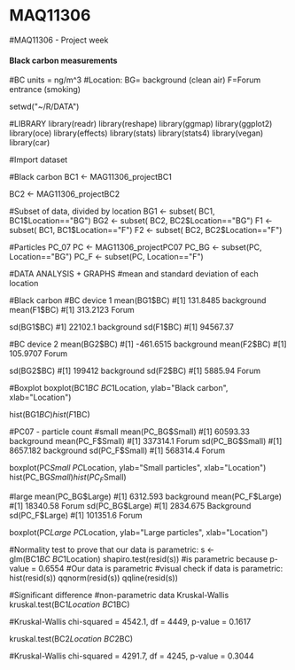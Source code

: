 # MAQ11306
#MAQ11306 - Project week
#### Black carbon measurements
#BC units = ng/m^3
#Location: BG= background (clean air) F=Forum entrance (smoking)
 
setwd("~/R/DATA")

#LIBRARY 
library(readr)
library(reshape)
library(ggmap)
library(ggplot2)
library(oce)
library(effects)
library(stats)
library(stats4)
library(vegan)
library(car)

#Import dataset

#Black carbon 
BC1 <- MAG11306_projectBC1

BC2 <- MAG11306_projectBC2

#Subset of data, divided by location
BG1 <- subset( BC1, BC1$Location=="BG")
BG2 <- subset( BC2, BC2$Location=="BG")
F1 <- subset( BC1, BC1$Location=="F")
F2 <- subset( BC2, BC2$Location=="F")

#Particles PC_07
PC <- MAG11306_projectPC07
PC_BG <- subset(PC, Location=="BG")
PC_F <- subset(PC, Location=="F")


#DATA ANALYSIS + GRAPHS 
#mean and standard deviation of each location 

#Black carbon
#BC device 1
mean(BG1$BC) #[1] 131.8485 background
mean(F1$BC) #[1] 313.2123 Forum

sd(BG1$BC) #1] 22102.1 background
sd(F1$BC) #[1] 94567.37

#BC device 2
mean(BG2$BC) #[1] -461.6515 background
mean(F2$BC) #[1] 105.9707 Forum

sd(BG2$BC) #[1] 199412 background
sd(F2$BC) #[1] 5885.94 Forum

#Boxplot 
boxplot(BC1$BC~BC1$Location, ylab="Black carbon", xlab="Location")

hist(BG1$BC)
hist(F1$BC)

#PC07 - particle count
#small
mean(PC_BG$Small) #[1] 60593.33 background
mean(PC_F$Small) #[1] 337314.1 Forum 
sd(PC_BG$Small) #[1] 8657.182 background
sd(PC_F$Small) #[1] 568314.4 Forum

boxplot(PC$Small~PC$Location, ylab="Small particles", xlab="Location")
hist(PC_BG$Small)
hist(PC_F$Small)

#large
mean(PC_BG$Large)  #[1] 6312.593 background
mean(PC_F$Large)   #[1] 18340.58  Forum
sd(PC_BG$Large)    #[1] 2834.675 Background
sd(PC_F$Large)     #[1] 101351.6 Forum 

boxplot(PC$Large~PC$Location, ylab="Large particles", xlab="Location")



#Normality test to prove that our data is parametric: 
s <- glm(BC1$BC~BC1$Location)
shapiro.test(resid(s)) #is parametric because p-value = 0.6554
#Our data is parametric
#visual check if data is parametric: 
hist(resid(s))
qqnorm(resid(s))
qqline(resid(s))

#Significant difference
#non-parametric data Kruskal-Wallis
kruskal.test(BC1$Location~BC1$BC)

#Kruskal-Wallis chi-squared = 4542.1, df = 4449, p-value = 0.1617

kruskal.test(BC2$Location~BC2$BC)

#Kruskal-Wallis chi-squared = 4291.7, df = 4245, p-value = 0.3044




